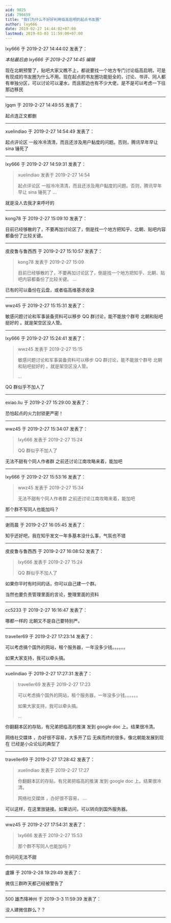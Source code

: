 ```yaml
---
aid: 9025
zid: 796659
title: "我们为什么不好好利用临高启明的起点书友圈"
author: lxy666
date: 2019-02-27 14:44:02+07:00
lastmod: 2019-03-03 11:59:00+07:00
---
```


lxy666 于 2019-2-27 14:44:02 发表了：

_本帖最后由 lxy666 于 2019-2-27 14:45 编辑_

现在北朝预警了，贴吧大家又瞧不上，都说要找一个地方专门讨论临高启明，可是有现成的书友圈为什么不用。现在起点的书友圈功能挺全的，讨论、书评、同人都有单独分区，可以讨论可以灌水，而且那边也有不少大佬，是不是可以考虑一下往那边移民

---

lgqm 于 2019-2-27 14:49:55 发表了：

起点连正文都删

---

xuelindiao 于 2019-2-27 14:54:49 发表了：

起点评论区 一般冷冷清清，而且还涉及用户黏度的问题。否则，腾讯早年早让 sina 锤死了

---

lxy666 于 2019-2-27 14:59:31 发表了：

> xuelindiao 发表于 2019-2-27 14:54
>
> 起点评论区 一般冷冷清清，而且还涉及用户黏度的问题。否则，腾讯早年早让 sina 锤死了 ...

就是没人去我才来呼吁的

---

kong78 于 2019-2-27 15:09:10 发表了：

目前已经够散的了，不要再加讨论区了，倒是找一个地方把知乎、北朝、贴吧内容都备份了比较关键。

---

皮皮鲁与鲁西西 于 2019-2-27 15:10:57 发表了：

> kong78 发表于 2019-2-27 15:09
>
> 目前已经够散的了，不要再加讨论区了，倒是找一个地方把知乎、北朝、贴吧内容都备份了比较关键。 ...

已有的可以备份在云盘，或者临高维基求收录

---

wwz45 于 2019-2-27 15:15:31 发表了：

敏感问题讨论和军事装备资料可以移步 QQ 群讨论，能不能放个群号 北朝和贴吧挺好的 。就是架空区没人管。

---

lxy666 于 2019-2-27 15:24:41 发表了：

> wwz45 发表于 2019-2-27 15:15
>
> 敏感问题讨论和军事装备资料可以移步 QQ 群讨论，能不能放个群号 北朝和贴吧挺好的 。就是架空区没人管。
>
> ...

QQ 群似乎不加人了

---

exiao.liu 于 2019-2-27 15:29:00 发表了：

恐怕起点的火力封锁更严密！

---

wwz45 于 2019-2-27 15:34:07 发表了：

> lxy666 发表于 2019-2-27 15:24
>
> QQ 群似乎不加人了

无法不甜有个同人作者群 之前还讨论江南攻略来着，能加吧

---

lxy666 于 2019-2-27 15:53:16 发表了：

> wwz45 发表于 2019-2-27 15:34
>
> 无法不甜有个同人作者群 之前还讨论江南攻略来着，能加吧

那个群不写同人也能加吗？

---

谢雨晨 于 2019-2-27 16:05:45 发表了：

知乎还好吧，我在知乎发文一年多基本没什么事，气氛也不错

---

皮皮鲁与鲁西西 于 2019-2-27 16:08:52 发表了：

> lxy666 发表于 2019-2-27 15:24
>
> QQ 群似乎不加人了

如果你平时有时间的话，你可以自己建一个群。

当然也要负责管理里面的言论，整理里面的资料

---

cc5233 于 2019-2-27 16:16:47 发表了：

哪都一样的 北朝又不是自己要特别严。

---

traveller69 于 2019-2-27 17:23:14 发表了：

可以考虑搞个国外的网站，租个服务器，一年没多少钱。。。。。。

如果大家支持，我可以牵头搞。

---

xuelindiao 于 2019-2-27 17:27:31 发表了：

> traveller69 发表于 2019-2-27 17:23
>
> 可以考虑搞个国外的网站，租个服务器，一年没多少钱。。。。。。
>
> 如果大家支持，我可以牵头搞。
>
> ...

你翻翻本区的存贴，有兄弟把临高的推演 发到 google doc 上。结果很冷清。

网络社交媒体 ，办好很不容易，大多开了后 无疾而终的很多。像北朝能发展到现在 已经是小众论坛的典型了

---

traveller69 于 2019-2-27 17:28:42 发表了：

> xuelindiao 发表于 2019-2-27 17:27
>
> 你翻翻本区的存贴，有兄弟把临高的推演 发到 google doc 上。结果很冷清。
>
> 网络社交媒体 ，办好很不容易， ...

可以这样，在这里放链接。如果访问，可以转向到国外服务器。

---

wwz45 于 2019-2-27 17:54:31 发表了：

> lxy666 发表于 2019-2-27 15:53
>
> 那个群不写同人也能加吗？

你问问无法不甜

---

盧韡 于 2019-2-28 19:29:49 发表了：

微信三群昨天都己经被警告了

---

500 雄杰降神州 于 2019-3-3 11:59:39 发表了：

没人建微信群么？？

---
